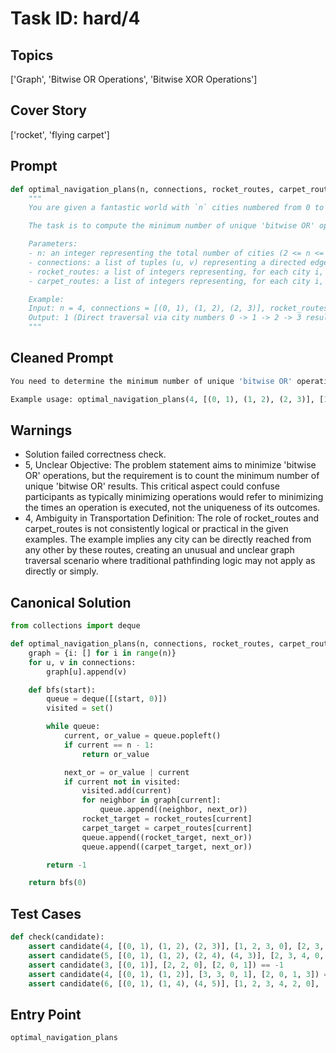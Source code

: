 # Task ID: hard/4

## Topics

['Graph', 'Bitwise OR Operations', 'Bitwise XOR Operations']

## Cover Story

['rocket', 'flying carpet']

## Prompt

```python
def optimal_navigation_plans(n, connections, rocket_routes, carpet_routes):
    """
    You are given a fantastic world with `n` cities numbered from 0 to n-1. These cities are connected by various one-way routes (directed edges). Furthermore, each city has two special travel options: a rocket route and a flying carpet route, which can instantly transport you to another city using magic.

    The task is to compute the minimum number of unique 'bitwise OR' operations performed on the city numbers you visit during the travel (including start and end cities), that allows you to navigate from city 0 to city n-1 using any combination of normal routes, rocket routes, and carpet routes. If it's not possible to travel from city 0 to city n-1, return -1.

    Parameters:
    - n: an integer representing the total number of cities (2 <= n <= 100)
    - connections: a list of tuples (u, v) representing a directed edge from city u to city v.
    - rocket_routes: a list of integers representing, for each city i, the destination city rocket can take you to instantly.
    - carpet_routes: a list of integers representing, for each city i, the destination city carpet can take you to instantly.

    Example:
    Input: n = 4, connections = [(0, 1), (1, 2), (2, 3)], rocket_routes = [1, 2, 3, 0], carpet_routes = [2, 3, 0, 1]
    Output: 1 (Direct traversal via city numbers 0 -> 1 -> 2 -> 3 results in bitwise OR operations that always give 3 (111 in binary), so 1 unique operation.)
    """
```

## Cleaned Prompt

```python
You need to determine the minimum number of unique 'bitwise OR' operations required to travel from city 0 to city n-1 in a network of cities using various means including direct routes, rockets, and carpets. The connections, rocket routes, and carpet routes for the cities are provided. If no such path exists, return -1.

Example usage: optimal_navigation_plans(4, [(0, 1), (1, 2), (2, 3)], [1, 2, 3, 0], [2, 3, 0, 1]) returns 1.
```

## Warnings

- Solution failed correctness check.
- 5, Unclear Objective: The problem statement aims to minimize 'bitwise OR' operations, but the requirement is to count the minimum number of unique 'bitwise OR' results. This critical aspect could confuse participants as typically minimizing operations would refer to minimizing the times an operation is executed, not the uniqueness of its outcomes.
- 4, Ambiguity in Transportation Definition: The role of rocket_routes and carpet_routes is not consistently logical or practical in the given examples. The example implies any city can be directly reached from any other by these routes, creating an unusual and unclear graph traversal scenario where traditional pathfinding logic may not apply as directly or simply.

## Canonical Solution

```python
from collections import deque

def optimal_navigation_plans(n, connections, rocket_routes, carpet_routes):
    graph = {i: [] for i in range(n)}
    for u, v in connections:
        graph[u].append(v)

    def bfs(start):
        queue = deque([(start, 0)])
        visited = set()

        while queue:
            current, or_value = queue.popleft()
            if current == n - 1:
                return or_value

            next_or = or_value | current
            if current not in visited:
                visited.add(current)
                for neighbor in graph[current]:
                    queue.append((neighbor, next_or))
                rocket_target = rocket_routes[current]
                carpet_target = carpet_routes[current]
                queue.append((rocket_target, next_or))
                queue.append((carpet_target, next_or))

        return -1

    return bfs(0)
```

## Test Cases

```python
def check(candidate):
    assert candidate(4, [(0, 1), (1, 2), (2, 3)], [1, 2, 3, 0], [2, 3, 0, 1]) == 1
    assert candidate(5, [(0, 1), (1, 2), (2, 4), (4, 3)], [2, 3, 4, 0, 1], [3, 4, 0, 1, 2]) == 0
    assert candidate(3, [(0, 1)], [2, 2, 0], [2, 0, 1]) == -1
    assert candidate(4, [(0, 1), (1, 2)], [3, 3, 0, 1], [2, 0, 1, 3]) == 1
    assert candidate(6, [(0, 1), (1, 4), (4, 5)], [1, 2, 3, 4, 2, 0], [2, 3, 4, 0, 1, 2]) == 1
```

## Entry Point

`optimal_navigation_plans`

